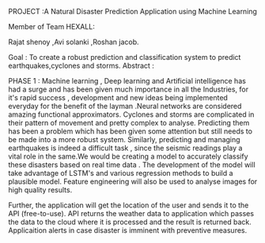 PROJECT :A Natural Disaster Prediction Application using Machine Learning

Member of Team HEXALL:

Rajat shenoy ,Avi solanki ,Roshan jacob.
 
Goal : To create a robust prediction and classification system to predict earthquakes,cyclones and storms.
Abstract :

PHASE 1 : Machine learning , Deep learning and Artificial intelligence has had a surge and has been given much importance in all the Industries,  for it's rapid success , development and new ideas being implemented everyday for the benefit of the layman .Neural networks are considered amazing functional approximators. Cyclones and storms are complicated in their pattern of movement and pretty complex to analyse. Predicting them has been a problem which has been given some attention but still needs to be made into a more robust system. Similarly, predicting and managing earthquakes is indeed a difficult task , since the seismic readings play a vital role in the same.We would be creating a model to accurately classify these disasters based on real time data .
The development of the model will take advantage of LSTM's and various regression methods to build a plausible model.
Feature engineering will also be used to analyse images for high quality results. 

Further, the application will get the location of the user and sends it to the API (free-to-use). API returns the weather data to application which passes the data to the cloud where it is processed and the result is returned back. Applicaition alerts in case disaster is imminent with preventive measures.
